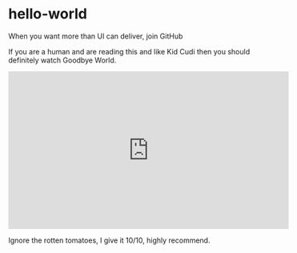 # hello-world
When you want more than UI can deliver, join GitHub

If you are a human and are reading this and like Kid Cudi then you should definitely watch Goodbye World.

<iframe width="560" height="315" src="https://www.youtube.com/embed/UMIwRcdh8Qw" frameborder="0" allow="accelerometer; autoplay; encrypted-media; gyroscope; picture-in-picture" allowfullscreen></iframe>

Ignore the rotten tomatoes, I give it 10/10, highly recommend.

